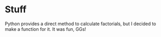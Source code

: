 # Stuff

Python provides a  direct method to calculate factorials, but I decided to make a function for it. It was fun, GGs!
